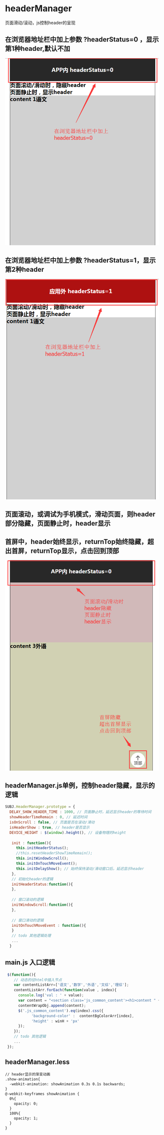 # headerManager
页面滑动/滚动，js控制header的呈现
## 在浏览器地址栏中加上参数 ?headerStatus=0 ，显示第1种header,默认不加
![image](https://github.com/xiaojiandong/headerManager/blob/master/img/headerStatus%3D0.png)
## 在浏览器地址栏中加上参数 ?headerStatus=1，显示第2种header
![image](https://github.com/xiaojiandong/headerManager/blob/master/img/headerStatus%3D1.png)
## 页面滚动，或调试为手机模式，滑动页面，则header部分隐藏，页面静止时，header显示
## 首屏中，header始终显示，returnTop始终隐藏，超出首屏，returnTop显示，点击回到顶部
![image](https://github.com/xiaojiandong/headerManager/blob/master/img/return-top-view.png)
## headerManager.js单例，控制header隐藏，显示的逻辑
```js
SUBJ.HeaderManager.prototype = {
  DELAY_SHOW_HEADER_TIME : 1000, // 页面静止时，延迟显示header的等待时间
  showHeaderTimeRemain : 0, // 延迟时间
  isOnScroll : false, // 页面是否在滚动/滑动
  isHeaderShow : true, // header是否显示
  DEVICE_HEIGHT : $(window).height(), // 设备物理的height

   init : function(){
     this.initHeaderStatus();
     //this.resetHeaderShowTimeRemain();
     this.initWindowScroll();
     this.initOnTouchMoveEvent();
     this.initDelayShow(); // 始终保持滚动/滑动窗口后，延迟显示header
   },
   // 初始化header的逻辑
   initHeaderStatus:function(){
   },
   
   // 窗口滚动的逻辑
   initWindowScroll:function(){
   },
   
   // 窗口滑动的逻辑
   initOnTouchMoveEvent : function(){
   }
   // todo 其他逻辑处理
   ...
  } 
```
## main.js 入口逻辑
```js
 $(function(){
    // 动态的往html中插入节点 
    var contentListArr=['语文','数学','外语','文综','理综'];
    contentListArr.forEach(function(value , index){
      console.log('val : ' + value);
      var content = "<section class='js_common_content'><h1>content " + (index+1) + value +"</h1></section>";
      contentWrapObj.append(content);
      $('.js_common_content').eq(index).css({
            'background-color' :  contentBgColorArr[index],
            'height' : winH + 'px'
      });
    });
    // todo 其他逻辑
    ...
 });
```
## headerManager.less
```less
// header显示的渐变动画
.show-animation{
  -webkit-animation: showAnimation 0.3s 0.1s backwards;
}
@-webkit-keyframes showAnimation {
  0%{
    opacity: 0;
  }
  100%{
    opacity: 1;
  }
}
```


